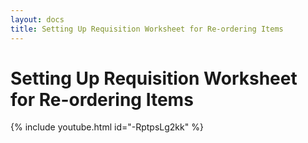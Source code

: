 ```yaml
---
layout: docs
title: Setting Up Requisition Worksheet for Re-ordering Items
---
```


# Setting Up Requisition Worksheet for Re-ordering Items

{% include youtube.html id="-RptpsLg2kk" %}